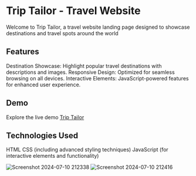 # Trip Tailor - Travel Website
Welcome to Trip Tailor, a travel website landing page designed to showcase destinations and travel spots around the world

## Features
Destination Showcase: Highlight popular travel destinations with descriptions and images.
Responsive Design: Optimized for seamless browsing on all devices.
Interactive Elements: JavaScript-powered features for enhanced user experience.
## Demo
Explore the live demo [Trip Tailor](https://iamvibhav.github.io/Trip-Tailor/)

## Technologies Used
HTML
CSS (including advanced styling techniques)
JavaScript (for interactive elements and functionality)

![Screenshot 2024-07-10 212338](https://github.com/iamvibhav/Octanet_June_LandingPage/assets/139247683/b6d0a74e-d2a2-4e1f-833e-5fb62657019a)
![Screenshot 2024-07-10 212416](https://github.com/iamvibhav/Octanet_June_LandingPage/assets/139247683/ed49329f-ee9e-42eb-98fd-24c79a96e2b8)
